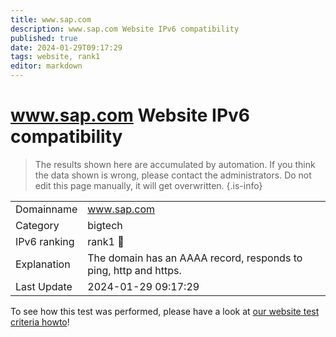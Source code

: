 ```yaml
---
title: www.sap.com
description: www.sap.com Website IPv6 compatibility
published: true
date: 2024-01-29T09:17:29
tags: website, rank1
editor: markdown
---
```


# www.sap.com Website IPv6 compatibility

> The results shown here are accumulated by automation. If you think the data shown is wrong, please contact the administrators. 
> Do not edit this page manually, it will get overwritten.
{.is-info}


|   |   |
| - | - |
| Domainname | www.sap.com
| Category | bigtech |
| IPv6 ranking | rank1 :1st_place_medal: |
| Explanation | The domain has an AAAA record, responds to ping, http and https. |
| Last Update | 2024-01-29 09:17:29 |

To see how this test was performed, please have a look at [our website test criteria howto](/howto/testcriteria/website)!

